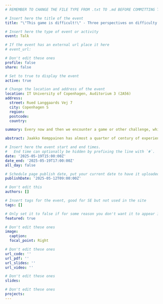 ```yaml
---
# REMEMBER TO CHANGE THE FILE TYPE FROM .txt TO .md BEFORE COMMITTING THE ACTIVITY

# Insert here the title of the event
title: "\"This game is difficult!\" - Three perspectives on difficulty in games"

# Insert here the type of event or activity
event: Talk

# If the event has an external url place it here
# event_url:

# Don't edit these ones
profile: false
share: false

# Set to true to display the event
active: true

# Change the location and address of the event
location: IT University of Copenhagen, Auditorium 3 (2A56)
address: 
  street: Rued Langgaards Vej 7
  city: Copenhagen S
  region: 
  postcode: 
  country: 

summary: Every now and then we encounter a game or other challenge, which feels very difficult for us. There are several forms and sources of difficulty, from rules to one's physical qualities. This talk discusses a syntactic-semantic-pragmatic model for understanding difficulty in games.

abstract: Jaakko Kemppainen has almost a quarter of century of experience on working with games. He has worked over 15 years in games industry, mostly in different designer roles. He has participated in the development of almost 30 games on different platforms and genres. For five years he worked as the first Regional artist of games, promoting games as an art form, curating exhibitions and events and talking about games. He has written three books and several articles about games and game design. Currently he is teaching game design at Aalto University.

# Insert here the event start and end times.
#   End time can optionally be hidden by prefixing the line with `#`.
date: '2025-05-19T15:00:00Z'
date_end: '2025-05-19T17:00:00Z'
all_day: false

# Schedule page publish date, put your current date to have it uploaded instanty
publishDate: '2025-05-12T09:00:00Z'

# Don't edit this
authors: []

# Insert tags for the event, good for SE but not used in the site
tags: []

# Only set it to false if for some reason you don't want it to appear in the home, but only in the archive
featured: true

# Don't edit these ones
image:
  caption: 
  focal_point: Right

# Don't edit these ones
url_code: ''
url_pdf: ''
url_slides: ''
url_video: ''

# Don't edit these ones
slides:

# Don't edit these ones
projects:
---
```

